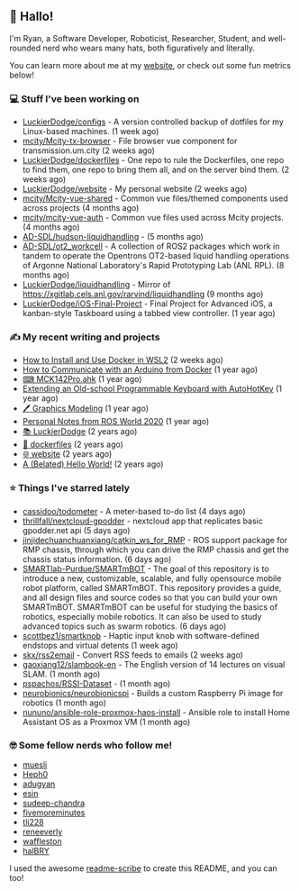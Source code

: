 ## 👋 Hallo!

I'm Ryan, a Software Developer, Roboticist, Researcher, Student, and well-rounded nerd who wears many hats, both figuratively and literally.

You can learn more about me at my [website](https://ryandlewis.dev), or check out some fun metrics below!

### 💻 Stuff I've been working on

- [LuckierDodge/configs](https://github.com/LuckierDodge/configs) - A version controlled backup of dotfiles for my Linux-based machines. (1 week ago)
- [mcity/Mcity-tx-browser](https://github.com/mcity/Mcity-tx-browser) - File browser vue component for transmission.um.city (2 weeks ago)
- [LuckierDodge/dockerfiles](https://github.com/LuckierDodge/dockerfiles) - One repo to rule the Dockerfiles, one repo to find them, one repo to bring them all, and on the server bind them. (2 weeks ago)
- [LuckierDodge/website](https://github.com/LuckierDodge/website) - My personal website (2 weeks ago)
- [mcity/Mcity-vue-shared](https://github.com/mcity/Mcity-vue-shared) - Common vue files/themed components used across projects (4 months ago)
- [mcity/mcity-vue-auth](https://github.com/mcity/mcity-vue-auth) - Common vue files used across Mcity projects. (4 months ago)
- [AD-SDL/hudson-liquidhandling](https://github.com/AD-SDL/hudson-liquidhandling) -  (5 months ago)
- [AD-SDL/ot2_workcell](https://github.com/AD-SDL/ot2_workcell) - A collection of ROS2 packages which work in tandem to operate the Opentrons OT2-based liquid handling operations of Argonne National Laboratory&#39;s Rapid Prototyping Lab (ANL RPL). (8 months ago)
- [LuckierDodge/liquidhandling](https://github.com/LuckierDodge/liquidhandling) - Mirror of https://xgitlab.cels.anl.gov/rarvind/liquidhandling (9 months ago)
- [LuckierDodge/iOS-Final-Project](https://github.com/LuckierDodge/iOS-Final-Project) - Final Project for Advanced iOS, a kanban-style Taskboard using a tabbed view controller. (1 year ago)

### ✍ My recent writing and projects

- [How to Install and Use Docker in WSL2](https://ryandlewis.dev/posts/howtowsldocker/) (2 weeks ago)
- [How to Communicate with an Arduino from Docker](https://ryandlewis.dev/posts/howtoarduinodocker/) (1 year ago)
- [⌨ MCK142Pro.ahk](https://ryandlewis.dev/projects/mck142pro/) (1 year ago)
- [Extending an Old-school Programmable Keyboard with AutoHotKey](https://ryandlewis.dev/posts/mck142pro/) (1 year ago)
- [🖊 Graphics Modeling](https://ryandlewis.dev/projects/graphics/) (1 year ago)
- [Personal Notes from ROS World 2020](https://ryandlewis.dev/posts/rosworld2020/) (1 year ago)
- [📚 LuckierDodge](https://ryandlewis.dev/projects/README/) (2 years ago)
- [🐋 dockerfiles](https://ryandlewis.dev/projects/dockerfiles/) (2 years ago)
- [🌐 website](https://ryandlewis.dev/projects/website/) (2 years ago)
- [A (Belated) Hello World!](https://ryandlewis.dev/posts/helloworld/) (2 years ago)

### ⭐ Things I've starred lately

- [cassidoo/todometer](https://github.com/cassidoo/todometer) - A meter-based to-do list (4 days ago)
- [thrillfall/nextcloud-gpodder](https://github.com/thrillfall/nextcloud-gpodder) - nextcloud app that replicates basic gpodder.net api  (5 days ago)
- [jinjidechuanchuanxiang/catkin_ws_for_RMP](https://github.com/jinjidechuanchuanxiang/catkin_ws_for_RMP) - ROS support package for RMP chassis, through which you can drive the RMP chassis and get the chassis status information. (6 days ago)
- [SMARTlab-Purdue/SMARTmBOT](https://github.com/SMARTlab-Purdue/SMARTmBOT) - The goal of this repository is to introduce a new, customizable, scalable, and fully opensource mobile robot platform, called SMARTmBOT. This repository provides a guide, and all design files and source codes so that you can build your own SMARTmBOT. SMARTmBOT can be useful for studying the basics of robotics, especially mobile robotics. It can also be used to study advanced topics such as swarm robotics. (6 days ago)
- [scottbez1/smartknob](https://github.com/scottbez1/smartknob) - Haptic input knob with software-defined endstops and virtual detents (1 week ago)
- [skx/rss2email](https://github.com/skx/rss2email) - Convert RSS feeds to emails (2 weeks ago)
- [gaoxiang12/slambook-en](https://github.com/gaoxiang12/slambook-en) - The English version of 14 lectures on visual SLAM. (1 month ago)
- [pspachos/RSSI-Dataset](https://github.com/pspachos/RSSI-Dataset) -  (1 month ago)
- [neurobionics/neurobionicspi](https://github.com/neurobionics/neurobionicspi) - Builds a custom Raspberry Pi image for robotics (1 month ago)
- [nununo/ansible-role-proxmox-haos-install](https://github.com/nununo/ansible-role-proxmox-haos-install) - Ansible role to install Home Assistant OS as a Proxmox VM (1 month ago)

### 🤓 Some fellow nerds who follow me!

- [muesli](https://github.com/muesli)
- [Heph0](https://github.com/Heph0)
- [adugyan](https://github.com/adugyan)
- [esin](https://github.com/esin)
- [sudeep-chandra](https://github.com/sudeep-chandra)
- [fivemoreminutes](https://github.com/fivemoreminutes)
- [tli228](https://github.com/tli228)
- [reneeverly](https://github.com/reneeverly)
- [waffleston](https://github.com/waffleston)
- [halBRY](https://github.com/halBRY)

I used the awesome [readme-scribe](https://github.com/muesli/readme-scribe) to create this README, and you can too!
